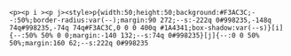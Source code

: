     <p><p i ><p j><style>p{width:50;height:50;background:#F3AC3C;--:50%;border-radius:var(--);margin:90 272;--s:-222q 0#998235,-148q 74q#998235,-74q 74q#F3AC3C,0 0 0 400q #1A4341;box-shadow:var(--s)}[i]{--:50% 50% 0 0;margin:-140 132;--s:74q 0#998235}[j]{--:0 0 50% 50%;margin:160 62;--s:222q 0#998235
